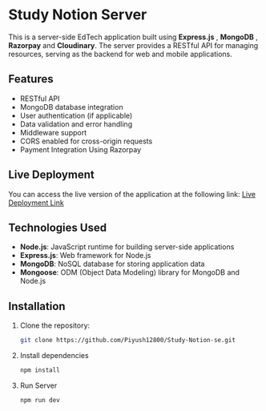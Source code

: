 # Study Notion Server

This is a server-side EdTech application built using **Express.js** , **MongoDB** ,  **Razorpay** and **Cloudinary**. The server provides a RESTful API for managing resources, serving as the backend for web and mobile applications.

## Features

- RESTful API
- MongoDB database integration
- User authentication (if applicable)
- Data validation and error handling
- Middleware support
- CORS enabled for cross-origin requests
- Payment Integration Using Razorpay

## Live Deployment

You can access the live version of the application at the following link: [Live Deployment Link](https://study-notion-piyush.vercel.app/)

## Technologies Used

- **Node.js**: JavaScript runtime for building server-side applications
- **Express.js**: Web framework for Node.js
- **MongoDB**: NoSQL database for storing application data
- **Mongoose**: ODM (Object Data Modeling) library for MongoDB and Node.js

## Installation

1. Clone the repository:

   ```bash
   git clone https://github.com/Piyush12800/Study-Notion-se.git
2. Install dependencies
   ```bash
   npm install
3. Run Server
    ```bash
    npm run dev
  
   
